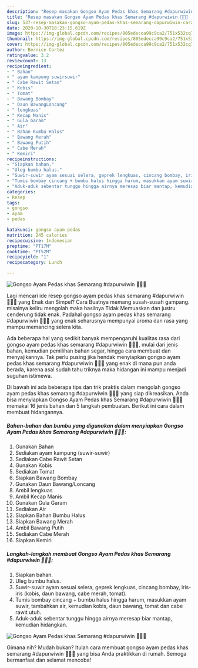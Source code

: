 ```yaml
---
description: "Resep masakan Gongso Ayam Pedas khas Semarang #dapurwiwin 👩🏻‍🍳 | Cara Bikin Gongso Ayam Pedas khas Semarang #dapurwiwin 👩🏻‍🍳 Yang Lezat Sekali"
title: "Resep masakan Gongso Ayam Pedas khas Semarang #dapurwiwin 👩🏻‍🍳 | Cara Bikin Gongso Ayam Pedas khas Semarang #dapurwiwin 👩🏻‍🍳 Yang Lezat Sekali"
slug: 537-resep-masakan-gongso-ayam-pedas-khas-semarang-dapurwiwin-cara-bikin-gongso-ayam-pedas-khas-semarang-dapurwiwin-yang-lezat-sekali
date: 2020-10-30T18:23:15.619Z
image: https://img-global.cpcdn.com/recipes/805edecca99c9ca2/751x532cq70/gongso-ayam-pedas-khas-semarang-dapurwiwin-👩🏻🍳-foto-resep-utama.jpg
thumbnail: https://img-global.cpcdn.com/recipes/805edecca99c9ca2/751x532cq70/gongso-ayam-pedas-khas-semarang-dapurwiwin-👩🏻🍳-foto-resep-utama.jpg
cover: https://img-global.cpcdn.com/recipes/805edecca99c9ca2/751x532cq70/gongso-ayam-pedas-khas-semarang-dapurwiwin-👩🏻🍳-foto-resep-utama.jpg
author: Bernice Cortez
ratingvalue: 3.2
reviewcount: 13
recipeingredient:
- " Bahan"
- " ayam kampung suwirsuwir"
- " Cabe Rawit Setan"
- " Kobis"
- " Tomat"
- " Bawang Bombay"
- " Daun BawangLoncang"
- " lengkuas"
- " Kecap Manis"
- " Gula Garam"
- " Air"
- " Bahan Bumbu Halus"
- " Bawang Merah"
- " Bawang Putih"
- " Cabe Merah"
- " Kemiri"
recipeinstructions:
- "Siapkan bahan."
- "Uleg bumbu halus."
- "Suwir-suwir ayam sesuai selera, geprek lengkuas, cincang bombay, iris-iris (kobis, daun bawang, cabe merah, tomat)."
- "Tumis bombay cincang + bumbu halus hingga harum, masukkan ayam suwir, tambahkan air, kemudian kobis, daun bawang, tomat dan cabe rawit utuh."
- "Aduk-aduk sebentar tunggu hingga airnya meresap biar mantap, kemudian hidangkan."
categories:
- Resep
tags:
- gongso
- ayam
- pedas

katakunci: gongso ayam pedas 
nutrition: 245 calories
recipecuisine: Indonesian
preptime: "PT17M"
cooktime: "PT52M"
recipeyield: "1"
recipecategory: Lunch

---
```



![Gongso Ayam Pedas khas Semarang #dapurwiwin 👩🏻‍🍳](https://img-global.cpcdn.com/recipes/805edecca99c9ca2/751x532cq70/gongso-ayam-pedas-khas-semarang-dapurwiwin-👩🏻🍳-foto-resep-utama.jpg)

Lagi mencari ide resep gongso ayam pedas khas semarang #dapurwiwin 👩🏻‍🍳 yang Enak dan Simpel? Cara Buatnya memang susah-susah gampang. misalnya keliru mengolah maka hasilnya Tidak Memuaskan dan justru cenderung tidak enak. Padahal gongso ayam pedas khas semarang #dapurwiwin 👩🏻‍🍳 yang enak seharusnya mempunyai aroma dan rasa yang mampu memancing selera kita.

Ada beberapa hal yang sedikit banyak mempengaruhi kualitas rasa dari gongso ayam pedas khas semarang #dapurwiwin 👩🏻‍🍳, mulai dari jenis bahan, kemudian pemilihan bahan segar, hingga cara membuat dan menyajikannya. Tak perlu pusing jika hendak menyiapkan gongso ayam pedas khas semarang #dapurwiwin 👩🏻‍🍳 yang enak di mana pun anda berada, karena asal sudah tahu triknya maka hidangan ini mampu menjadi suguhan istimewa.




Di bawah ini ada beberapa tips dan trik praktis dalam mengolah gongso ayam pedas khas semarang #dapurwiwin 👩🏻‍🍳 yang siap dikreasikan. Anda bisa menyiapkan Gongso Ayam Pedas khas Semarang #dapurwiwin 👩🏻‍🍳 memakai 16 jenis bahan dan 5 langkah pembuatan. Berikut ini cara dalam membuat hidangannya.

<!--inarticleads1-->

##### Bahan-bahan dan bumbu yang digunakan dalam menyiapkan Gongso Ayam Pedas khas Semarang #dapurwiwin 👩🏻‍🍳:

1. Gunakan  Bahan
1. Sediakan  ayam kampung (suwir-suwir)
1. Sediakan  Cabe Rawit Setan
1. Gunakan  Kobis
1. Sediakan  Tomat
1. Siapkan  Bawang Bombay
1. Gunakan  Daun Bawang/Loncang
1. Ambil  lengkuas
1. Ambil  Kecap Manis
1. Gunakan  Gula Garam
1. Sediakan  Air
1. Siapkan  Bahan Bumbu Halus
1. Siapkan  Bawang Merah
1. Ambil  Bawang Putih
1. Sediakan  Cabe Merah
1. Siapkan  Kemiri




<!--inarticleads2-->

##### Langkah-langkah membuat Gongso Ayam Pedas khas Semarang #dapurwiwin 👩🏻‍🍳:

1. Siapkan bahan.
1. Uleg bumbu halus.
1. Suwir-suwir ayam sesuai selera, geprek lengkuas, cincang bombay, iris-iris (kobis, daun bawang, cabe merah, tomat).
1. Tumis bombay cincang + bumbu halus hingga harum, masukkan ayam suwir, tambahkan air, kemudian kobis, daun bawang, tomat dan cabe rawit utuh.
1. Aduk-aduk sebentar tunggu hingga airnya meresap biar mantap, kemudian hidangkan.
<img src="//assets-global.cpcdn.com/assets/icons/button_play-2c75c40dde080a61004c1f40b05d8f140eaff45d7e9e6481dc71c63d2e7c4909.png" alt="Gongso Ayam Pedas khas Semarang #dapurwiwin 👩🏻‍🍳">



Gimana nih? Mudah bukan? Itulah cara membuat gongso ayam pedas khas semarang #dapurwiwin 👩🏻‍🍳 yang bisa Anda praktikkan di rumah. Semoga bermanfaat dan selamat mencoba!
